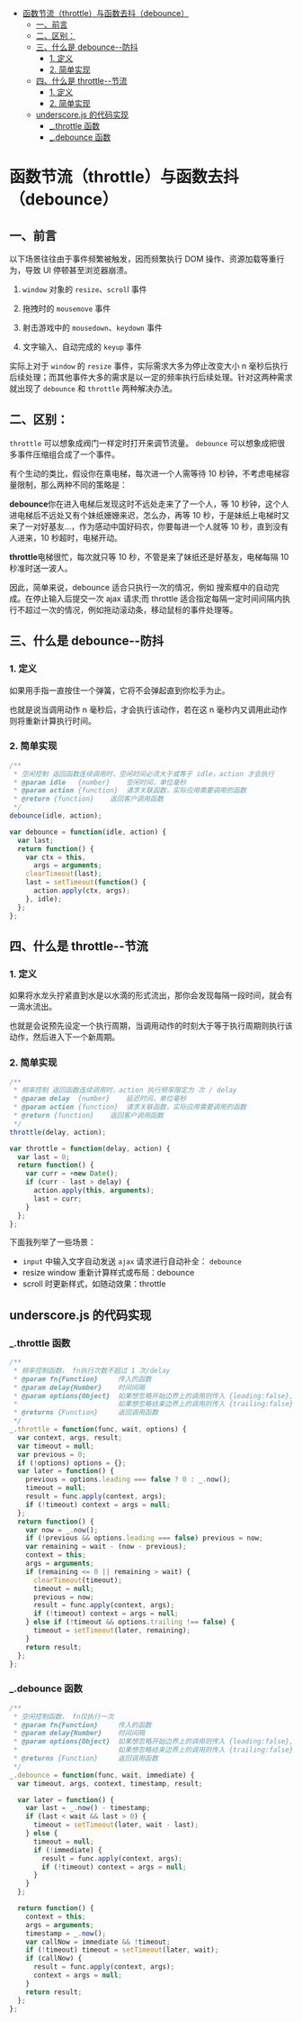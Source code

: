 <!-- @import "[TOC]" {cmd="toc" depthFrom=1 depthTo=6 orderedList=false} -->

<!-- code_chunk_output -->

* [函数节流（throttle）与函数去抖（debounce）](#函数节流throttle与函数去抖debounce)
	* [一、前言](#一-前言)
	* [二、区别：](#二-区别)
	* [三、什么是 debounce--防抖](#三-什么是-debounce-防抖)
		* [1. 定义](#1-定义)
		* [2. 简单实现](#2-简单实现)
	* [四、什么是 throttle--节流](#四-什么是-throttle-节流)
		* [1. 定义](#1-定义-1)
		* [2. 简单实现](#2-简单实现-1)
	* [underscore.js 的代码实现](#underscorejs-的代码实现)
		* [\_.throttle 函数](#_throttle-函数)
		* [\_.debounce 函数](#_debounce-函数)

<!-- /code_chunk_output -->

# 函数节流（throttle）与函数去抖（debounce）

## 一、前言　　　　

以下场景往往由于事件频繁被触发，因而频繁执行 DOM 操作、资源加载等重行为，导致 UI 停顿甚至浏览器崩溃。

1. `window` 对象的 `resize`、`scrol`l 事件

2. 拖拽时的 `mousemove` 事件

3. 射击游戏中的 `mousedown`、`keydown` 事件

4. 文字输入、自动完成的 `keyup` 事件

实际上对于 `window` 的 `resize` 事件，实际需求大多为停止改变大小 n 毫秒后执行后续处理；而其他事件大多的需求是以一定的频率执行后续处理。针对这两种需求就出现了 `debounce` 和 `throttle` 两种解决办法。

## 二、区别：

`throttle` 可以想象成阀门一样定时打开来调节流量。 `debounce` 可以想象成把很多事件压缩组合成了一个事件。

有个生动的类比，假设你在乘电梯，每次进一个人需等待 10 秒钟，不考虑电梯容量限制，那么两种不同的策略是：

**debounce**你在进入电梯后发现这时不远处走来了了一个人，等 10 秒钟，这个人进电梯后不远处又有个妹纸姗姗来迟，怎么办，再等 10 秒，于是妹纸上电梯时又来了一对好基友...，作为感动中国好码农，你要每进一个人就等 10 秒，直到没有人进来，10 秒超时，电梯开动。

**throttle**电梯很忙，每次就只等 10 秒，不管是来了妹纸还是好基友，电梯每隔 10 秒准时送一波人。

因此，简单来说，debounce 适合只执行一次的情况，例如 搜索框中的自动完成。在停止输入后提交一次 ajax 请求;而 throttle 适合指定每隔一定时间间隔内执行不超过一次的情况，例如拖动滚动条，移动鼠标的事件处理等。

## 三、什么是 debounce--防抖

### 1. 定义

如果用手指一直按住一个弹簧，它将不会弹起直到你松手为止。

也就是说当调用动作 n 毫秒后，才会执行该动作，若在这 n 毫秒内又调用此动作则将重新计算执行时间。

### 2. 简单实现

```javascript
/**
 * 空闲控制 返回函数连续调用时，空闲时间必须大于或等于 idle，action 才会执行
 * @param idle   {number}    空闲时间，单位毫秒
 * @param action {function}  请求关联函数，实际应用需要调用的函数
 * @return {function}    返回客户调用函数
 */
debounce(idle, action);

var debounce = function(idle, action) {
  var last;
  return function() {
    var ctx = this,
      args = arguments;
    clearTimeout(last);
    last = setTimeout(function() {
      action.apply(ctx, args);
    }, idle);
  };
};
```

## 四、什么是 throttle--节流　　　　　　　　

### 1. 定义

如果将水龙头拧紧直到水是以水滴的形式流出，那你会发现每隔一段时间，就会有一滴水流出。

也就是会说预先设定一个执行周期，当调用动作的时刻大于等于执行周期则执行该动作，然后进入下一个新周期。

### 2. 简单实现

```javascript
/**
 * 频率控制 返回函数连续调用时，action 执行频率限定为 次 / delay
 * @param delay  {number}    延迟时间，单位毫秒
 * @param action {function}  请求关联函数，实际应用需要调用的函数
 * @return {function}    返回客户调用函数
 */
throttle(delay, action);

var throttle = function(delay, action) {
  var last = 0;
  return function() {
    var curr = +new Date();
    if (curr - last > delay) {
      action.apply(this, arguments);
      last = curr;
    }
  };
};
```

下面我列举了一些场景：

- `input` 中输入文字自动发送 `ajax` 请求进行自动补全： `debounce`
- resize window 重新计算样式或布局：debounce
- scroll 时更新样式，如随动效果：throttle

## underscore.js 的代码实现

### \_.throttle 函数

```javascript
/**
 * 频率控制函数， fn执行次数不超过 1 次/delay
 * @param fn{Function}     传入的函数
 * @param delay{Number}    时间间隔
 * @param options{Object}  如果想忽略开始边界上的调用则传入 {leading:false},
 *                         如果想忽略结束边界上的调用则传入 {trailing:false},
 * @returns {Function}     返回调用函数
 */
_.throttle = function(func, wait, options) {
  var context, args, result;
  var timeout = null;
  var previous = 0;
  if (!options) options = {};
  var later = function() {
    previous = options.leading === false ? 0 : _.now();
    timeout = null;
    result = func.apply(context, args);
    if (!timeout) context = args = null;
  };
  return function() {
    var now = _.now();
    if (!previous && options.leading === false) previous = now;
    var remaining = wait - (now - previous);
    context = this;
    args = arguments;
    if (remaining <= 0 || remaining > wait) {
      clearTimeout(timeout);
      timeout = null;
      previous = now;
      result = func.apply(context, args);
      if (!timeout) context = args = null;
    } else if (!timeout && options.trailing !== false) {
      timeout = setTimeout(later, remaining);
    }
    return result;
  };
};
```

### \_.debounce 函数

```javascript
/**
 * 空闲控制函数， fn仅执行一次
 * @param fn{Function}     传入的函数
 * @param delay{Number}    时间间隔
 * @param options{Object}  如果想忽略开始边界上的调用则传入 {leading:false},
 *                         如果想忽略结束边界上的调用则传入 {trailing:false},
 * @returns {Function}     返回调用函数
 */
_.debounce = function(func, wait, immediate) {
  var timeout, args, context, timestamp, result;

  var later = function() {
    var last = _.now() - timestamp;
    if (last < wait && last > 0) {
      timeout = setTimeout(later, wait - last);
    } else {
      timeout = null;
      if (!immediate) {
        result = func.apply(context, args);
        if (!timeout) context = args = null;
      }
    }
  };

  return function() {
    context = this;
    args = arguments;
    timestamp = _.now();
    var callNow = immediate && !timeout;
    if (!timeout) timeout = setTimeout(later, wait);
    if (callNow) {
      result = func.apply(context, args);
      context = args = null;
    }
    return result;
  };
};
```
